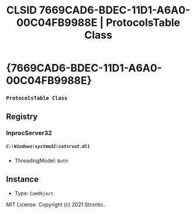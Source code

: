 ﻿---
title: "CLSID 7669CAD6-BDEC-11D1-A6A0-00C04FB9988E | ProtocolsTable Class"
excerpt: What is COM-Object CLSID 7669CAD6-BDEC-11D1-A6A0-00C04FB9988E?
---

# {7669CAD6-BDEC-11D1-A6A0-00C04FB9988E}

### `ProtocolsTable Class`

## Registry


### InprocServer32

##### `C:\Windows\system32\catsrvut.dll`
* ThreadingModel: `Both`

## Instance

* Type: `ComObject`

MIT License. Copyright (c) 2021 Strontic.


